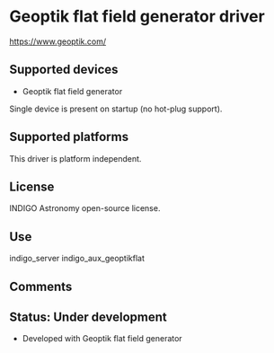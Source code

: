# Geoptik flat field generator driver

https://www.geoptik.com/

## Supported devices
* Geoptik flat field generator

Single device is present on startup (no hot-plug support).

## Supported platforms

This driver is platform independent.

## License

INDIGO Astronomy open-source license.

## Use

indigo_server indigo_aux_geoptikflat

## Comments

## Status: Under development

* Developed with Geoptik flat field generator
